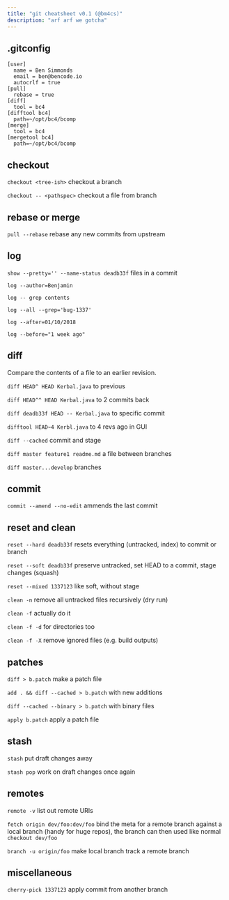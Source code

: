 ```yaml
---
title: "git cheatsheet v0.1 (@bm4cs)"
description: "arf arf we gotcha"
---
```


## .gitconfig

    [user]
      name = Ben Simmonds
      email = ben@bencode.io
      autocrlf = true
    [pull]
      rebase = true
    [diff]
      tool = bc4
    [difftool bc4]
      path=~/opt/bc4/bcomp
    [merge]
      tool = bc4
    [mergetool bc4]
      path=~/opt/bc4/bcomp

## checkout

`checkout <tree-ish>` checkout a branch

`checkout -- <pathspec>` checkout a file from branch

## rebase or merge

`pull --rebase` rebase any new commits from upstream

## log

`show --pretty='' --name-status deadb33f` files in a commit

`log --author=Benjamin`

`log -- grep contents`

`log --all --grep='bug-1337'`

`log --after=01/10/2018`

`log --before="1 week ago"`

## diff

Compare the contents of a file to an earlier revision.

`diff HEAD^ HEAD Kerbal.java` to previous

`diff HEAD^^ HEAD Kerbal.java` to 2 commits back

`diff deadb33f HEAD -- Kerbal.java` to specific commit

`difftool HEAD~4 Kerbl.java` to 4 revs ago in GUI

`diff --cached` commit and stage

`diff master feature1 readme.md` a file between branches

`diff master...develop` branches

## commit

`commit --amend --no-edit` ammends the last commit

## reset and clean

`reset --hard deadb33f` resets everything (untracked, index) to commit or branch

`reset --soft deadb33f` preserve untracked, set HEAD to a commit, stage changes (squash)

`reset --mixed 1337123` like soft, without stage

`clean -n` remove all untracked files recursively (dry run)

`clean -f` actually do it

`clean -f -d` for directories too

`clean -f -X` remove ignored files (e.g. build outputs)

## patches

`diff > b.patch` make a patch file

`add . && diff --cached > b.patch` with new additions

`diff --cached --binary > b.patch` with binary files

`apply b.patch` apply a patch file

## stash

`stash` put draft changes away

`stash pop` work on draft changes once again

## remotes

`remote -v` list out remote URIs

`fetch origin dev/foo:dev/foo` bind the meta for a remote branch against a local branch (handy for huge repos), the branch can then used like normal `checkout dev/foo`

`branch -u origin/foo` make local branch track a remote branch

## miscellaneous

`cherry-pick 1337123` apply commit from another branch

<!--
https://increment.com/open-source/more-productive-git/
-->
